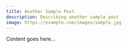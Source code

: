 ```yaml
---
title: Another Sample Post
description: Describing another sample post
image: https://example.com/images/sample.jpg
---
```


Content goes here…
